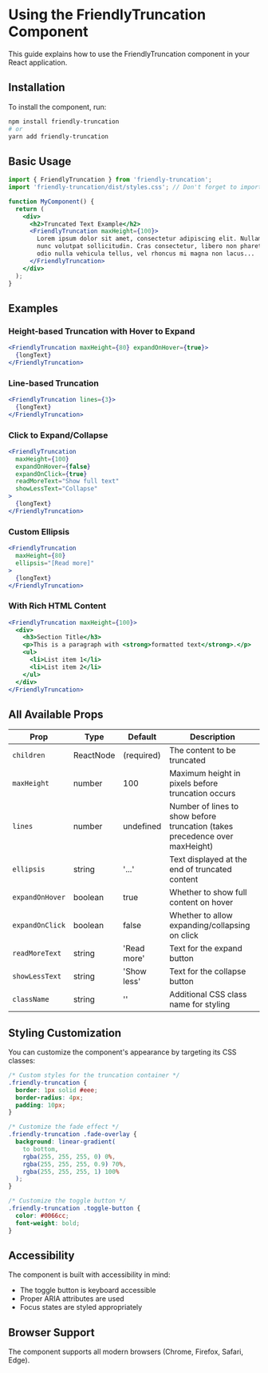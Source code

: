 # Using the FriendlyTruncation Component

This guide explains how to use the FriendlyTruncation component in your React application.

## Installation

To install the component, run:

```bash
npm install friendly-truncation
# or
yarn add friendly-truncation
```

## Basic Usage

```jsx
import { FriendlyTruncation } from 'friendly-truncation';
import 'friendly-truncation/dist/styles.css'; // Don't forget to import the styles!

function MyComponent() {
  return (
    <div>
      <h2>Truncated Text Example</h2>
      <FriendlyTruncation maxHeight={100}>
        Lorem ipsum dolor sit amet, consectetur adipiscing elit. Nullam at justo vel 
        nunc volutpat sollicitudin. Cras consectetur, libero non pharetra finibus, 
        odio nulla vehicula tellus, vel rhoncus mi magna non lacus...
      </FriendlyTruncation>
    </div>
  );
}
```

## Examples

### Height-based Truncation with Hover to Expand

```jsx
<FriendlyTruncation maxHeight={80} expandOnHover={true}>
  {longText}
</FriendlyTruncation>
```

### Line-based Truncation

```jsx
<FriendlyTruncation lines={3}>
  {longText}
</FriendlyTruncation>
```

### Click to Expand/Collapse

```jsx
<FriendlyTruncation 
  maxHeight={100} 
  expandOnHover={false}
  expandOnClick={true}
  readMoreText="Show full text"
  showLessText="Collapse"
>
  {longText}
</FriendlyTruncation>
```

### Custom Ellipsis

```jsx
<FriendlyTruncation 
  maxHeight={80} 
  ellipsis="[Read more]"
>
  {longText}
</FriendlyTruncation>
```

### With Rich HTML Content

```jsx
<FriendlyTruncation maxHeight={100}>
  <div>
    <h3>Section Title</h3>
    <p>This is a paragraph with <strong>formatted text</strong>.</p>
    <ul>
      <li>List item 1</li>
      <li>List item 2</li>
    </ul>
  </div>
</FriendlyTruncation>
```

## All Available Props

| Prop | Type | Default | Description |
|------|------|---------|-------------|
| `children` | ReactNode | (required) | The content to be truncated |
| `maxHeight` | number | 100 | Maximum height in pixels before truncation occurs |
| `lines` | number | undefined | Number of lines to show before truncation (takes precedence over maxHeight) |
| `ellipsis` | string | '...' | Text displayed at the end of truncated content |
| `expandOnHover` | boolean | true | Whether to show full content on hover |
| `expandOnClick` | boolean | false | Whether to allow expanding/collapsing on click |
| `readMoreText` | string | 'Read more' | Text for the expand button |
| `showLessText` | string | 'Show less' | Text for the collapse button |
| `className` | string | '' | Additional CSS class name for styling |

## Styling Customization

You can customize the component's appearance by targeting its CSS classes:

```css
/* Custom styles for the truncation container */
.friendly-truncation {
  border: 1px solid #eee;
  border-radius: 4px;
  padding: 10px;
}

/* Customize the fade effect */
.friendly-truncation .fade-overlay {
  background: linear-gradient(
    to bottom,
    rgba(255, 255, 255, 0) 0%,
    rgba(255, 255, 255, 0.9) 70%,
    rgba(255, 255, 255, 1) 100%
  );
}

/* Customize the toggle button */
.friendly-truncation .toggle-button {
  color: #0066cc;
  font-weight: bold;
}
```

## Accessibility

The component is built with accessibility in mind:
- The toggle button is keyboard accessible
- Proper ARIA attributes are used
- Focus states are styled appropriately

## Browser Support

The component supports all modern browsers (Chrome, Firefox, Safari, Edge).
